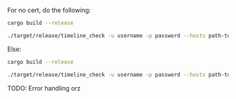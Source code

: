
For no cert, do the following:
```bash
cargo build --release

./target/release/timeline_check -u username -p password --hosts path-to-file-with-hosts no-cert
```

Else:
```bash
cargo build --release

./target/release/timeline_check -u username -p password --hosts path-to-file-with-hosts cert --root-cert path-to-ca --client-cert path-to-client-cert --client-key path-to-you-get-it 
```

TODO: Error handling orz
